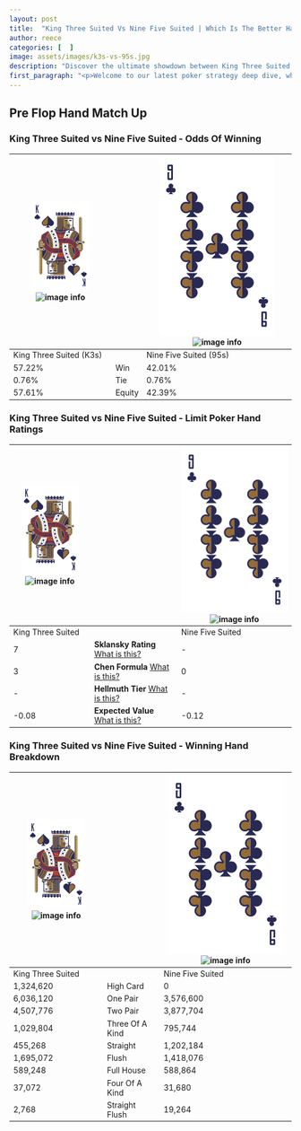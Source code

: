 ```yaml
---
layout: post
title:  "King Three Suited Vs Nine Five Suited | Which Is The Better Hand In Poker? A Complete Guide"
author: reece
categories: [  ]
image: assets/images/k3s-vs-95s.jpg
description: "Discover the ultimate showdown between King Three Suited and Nine Five Suited in poker! Uncover the odds, strategies, and scenarios where one hand triumphs over the other. Get ready to up your poker game with this thrilling analysis."
first_paragraph: "<p>Welcome to our latest poker strategy deep dive, where we're pitting two distinct hands against each other in a high-stakes showdown: King Three Suited vs Nine Five Suited.</p><p>In the dynamic world of poker, every decision counts, and knowing which hand holds the upper hand is key to your success at the table.</p><p>In this article, we'll dissect these two hands, explore the scenarios where one dominates the other, and equip you with the knowledge to make strategic choices that can tip the odds in your favor.</p><p>Get ready to unravel the intriguing dynamics of these poker hands and elevate your game to new heights.</p>"
---
```




[comment]: # (sp0)

## Pre Flop Hand Match Up

<div class="table hand-ratings" markdown="1"> 



### King Three Suited vs Nine Five Suited - Odds Of Winning


    
| ![image info](assets/images/hand1/K.png) ![image info](assets/images/hand1/3s.png) |  | ![image info](assets/images/hand2/9.png) ![image info](assets/images/hand2/5s.png) |
| -------- | -------- | -------- |
| King Three Suited (K3s) |  | Nine Five Suited (95s) |
| 57.22% | Win | 42.01% |
| 0.76% | Tie | 0.76% |
| 57.61% | Equity | 42.39% |




[comment]: # (sp1)



### King Three Suited vs Nine Five Suited - Limit Poker Hand Ratings


    
| ![image info](assets/images/hand1/K.png) ![image info](assets/images/hand1/3s.png) |  | ![image info](assets/images/hand2/9.png) ![image info](assets/images/hand2/5s.png) |
| -------- | -------- | -------- |
| King Three Suited |  | Nine Five Suited |
| 7 | **Sklansky Rating** [What is this?](/sklansky-rating-explained) | - |
| 3 | **Chen Formula** [What is this?](/chen-formula-explained) | 0 |
| - | **Hellmuth Tier** [What is this?](/Hellmuth-tier-explained) | - |
| -0.08 | **Expected Value** [What is this?](/expected-value-explained) | -0.12 |




[comment]: # (sp2)



### King Three Suited vs Nine Five Suited - Winning Hand Breakdown


    
| ![image info](assets/images/hand1/K.png) ![image info](assets/images/hand1/3s.png) |  | ![image info](assets/images/hand2/9.png) ![image info](assets/images/hand2/5s.png) |
| -------- | -------- | -------- |
| King Three Suited |  | Nine Five Suited |
| 1,324,620 | High Card | 0 |
| 6,036,120 | One Pair | 3,576,600 |
| 4,507,776 | Two Pair | 3,877,704 |
| 1,029,804 | Three Of A Kind | 795,744 |
| 455,268 | Straight | 1,202,184 |
| 1,695,072 | Flush | 1,418,076 |
| 589,248 | Full House | 588,864 |
| 37,072 | Four Of A Kind | 31,680 |
| 2,768 | Straight Flush | 19,264 |




[comment]: # (sp3)



</div>

[comment]: # (sp4)



[comment]: # (sp5)

